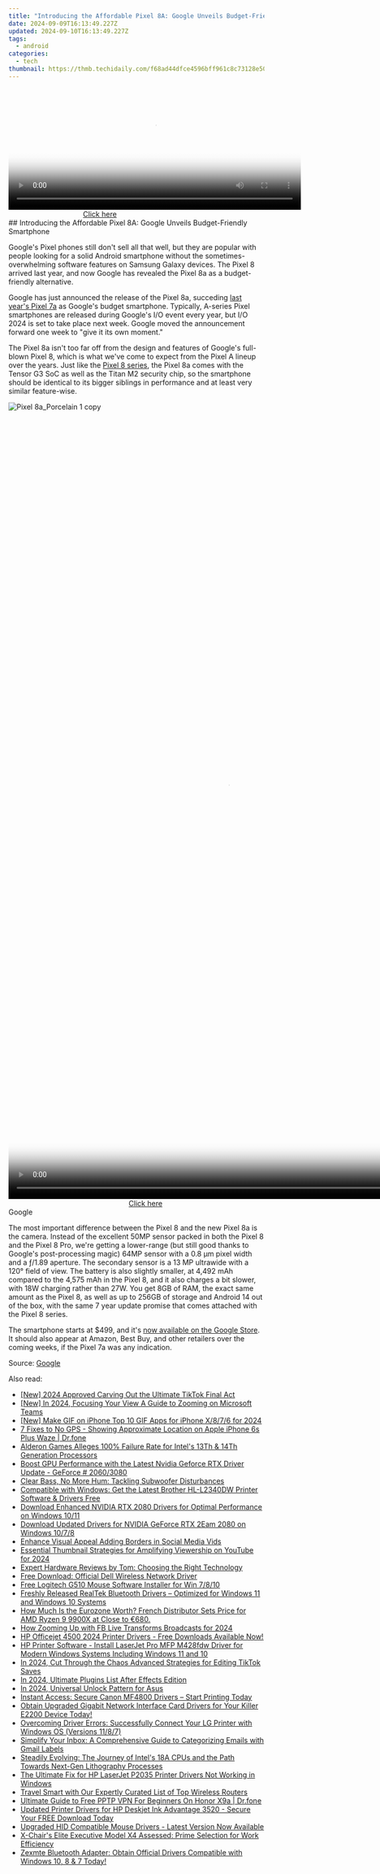 ```yaml
---
title: "Introducing the Affordable Pixel 8A: Google Unveils Budget-Friendly Smartphone"
date: 2024-09-09T16:13:49.227Z
updated: 2024-09-10T16:13:49.227Z
tags:
  - android
categories:
  - tech
thumbnail: https://thmb.techidaily.com/f68ad44dfce4596bff961c8c73128e503881dbfbd95e5f1787a78426eec3f375.jpg
---
```


<!-- affiliate ads begin -->
<span id="1982485">
					<video width="576" height="240" style="cursor:pointer"
           poster="//a.impactradius-go.com/display-clicktoplayimage/1982485.png"
           onclick="if(!this.playClicked){this.play();this.setAttribute('controls',true);this.playClicked=true;}">
	   <source src="//a.impactradius-go.com/display-ad/22993-1982485">
	   <img src="//a.impactradius-go.com/display-clicktoplayimage/1982485.png" style="border: none; height: 100%; width: 100%; object-fit: contain">
	</video>
	<div style="width:360px;text-align:center"><a href="javascript:window.open(decodeURIComponent('https%3A%2F%2Fhomestyler.sjv.io%2Fc%2F5597632%2F1982485%2F22993'), '_blank');void(0);">Click here</a></div>
</span>
<img height="0" width="0" src="https://imp.pxf.io/i/5597632/1982485/22993" style="position:absolute;visibility:hidden;" border="0" />
<!-- affiliate ads end -->
## Introducing the Affordable Pixel 8A: Google Unveils Budget-Friendly Smartphone

Google's Pixel phones still don't sell all that well, but they are popular with people looking for a solid Android smartphone without the sometimes-overwhelming software features on Samsung Galaxy devices. The Pixel 8 arrived last year, and now Google has revealed the Pixel 8a as a budget-friendly alternative.

 Google has just announced the release of the Pixel 8a, succeding [last year's Pixel 7a](https://youtube-lab.techidaily.com/nlocking-the-secrets-to-parallel-playback-prowess-for-2024/) as Google's budget smartphone. Typically, A-series Pixel smartphones are released during Google's I/O event every year, but I/O 2024 is set to take place next week. Google moved the announcement forward one week to "give it its own moment."

 The Pixel 8a isn't too far off from the design and features of Google's full-blown Pixel 8, which is what we've come to expect from the Pixel A lineup over the years. Just like the [Pixel 8 series](https://tiktok-clips.techidaily.com/2024-approved-copying-safely-on-tiktok-a-2023-guide-to-rights-checks/), the Pixel 8a comes with the Tensor G3 SoC as well as the Titan M2 security chip, so the smartphone should be identical to its bigger siblings in performance and at least very similar feature-wise.

![Pixel 8a_Porcelain 1 copy](https://static1.howtogeekimages.com/wordpress/wp-content/uploads/2024/05/pixel-8a_porcelain-1-copy.jpg) 

<!-- affiliate ads begin -->
<span id="1834903">
					<video width="864" height="1536" style="cursor:pointer"
           poster="//a.impactradius-go.com/display-clicktoplayimage/1834903.png"
           onclick="if(!this.playClicked){this.play();this.setAttribute('controls',true);this.playClicked=true;}">
	   <source src="//a.impactradius-go.com/display-ad/16836-1834903">
	   <img src="//a.impactradius-go.com/display-clicktoplayimage/1834903.png" style="border: none; height: 100%; width: 100%; object-fit: contain">
	</video>
	<div style="width:540px;text-align:center"><a href="javascript:window.open(decodeURIComponent('https%3A%2F%2F25home.pxf.io%2Fc%2F5597632%2F1834903%2F16836'), '_blank');void(0);">Click here</a></div>
</span>
<img height="0" width="0" src="https://imp.pxf.io/i/5597632/1834903/16836" style="position:absolute;visibility:hidden;" border="0" />
<!-- affiliate ads end -->
Google

 The most important difference between the Pixel 8 and the new Pixel 8a is the camera. Instead of the excellent 50MP sensor packed in both the Pixel 8 and the Pixel 8 Pro, we're getting a lower-range (but still good thanks to Google's post-processing magic) 64MP sensor with a 0.8 μm pixel width and a ƒ/1.89 aperture. The secondary sensor is a 13 MP ultrawide with a 120° field of view. The battery is also slightly smaller, at 4,492 mAh compared to the 4,575 mAh in the Pixel 8, and it also charges a bit slower, with 18W charging rather than 27W. You get 8GB of RAM, the exact same amount as the Pixel 8, as well as up to 256GB of storage and Android 14 out of the box, with the same 7 year update promise that comes attached with the Pixel 8 series.

 The smartphone starts at $499, and it's [now available on the Google Store](https://store.google.com/us/category/phones?hl=en-US). It should also appear at Amazon, Best Buy, and other retailers over the coming weeks, if the Pixel 7a was any indication.

 Source: [Google](https://blog.google/products/pixel/pixel-8a-launch/)

<ins class="adsbygoogle"
     style="display:block"
     data-ad-format="autorelaxed"
     data-ad-client="ca-pub-7571918770474297"
     data-ad-slot="1223367746"></ins>



<ins class="adsbygoogle"
     style="display:block"
     data-ad-client="ca-pub-7571918770474297"
     data-ad-slot="8358498916"
     data-ad-format="auto"
     data-full-width-responsive="true"></ins>

<span class="atpl-alsoreadstyle">Also read:</span>
<div><ul>
<li><a href="https://tiktok-clips.techidaily.com/new-2024-approved-carving-out-the-ultimate-tiktok-final-act/"><u>[New] 2024 Approved Carving Out the Ultimate TikTok Final Act</u></a></li>
<li><a href="https://fox-hovers.techidaily.com/new-in-2024-focusing-your-view-a-guide-to-zooming-on-microsoft-teams/"><u>[New] In 2024, Focusing Your View A Guide to Zooming on Microsoft Teams</u></a></li>
<li><a href="https://fox-friendly.techidaily.com/new-make-gif-on-iphone-top-10-gif-apps-for-iphone-x876-for-2024/"><u>[New] Make GIF on iPhone Top 10 GIF Apps for iPhone X/8/7/6 for 2024</u></a></li>
<li><a href="https://iphone-location.techidaily.com/7-fixes-to-no-gps-showing-approximate-location-on-apple-iphone-6s-plus-waze-drfone-by-drfone-virtual-ios/"><u>7 Fixes to No GPS - Showing Approximate Location on Apple iPhone 6s Plus Waze | Dr.fone</u></a></li>
<li><a href="https://hardware-help.techidaily.com/alderon-games-alleges-100-failure-rate-for-intels-13th-and-14th-generation-processors/"><u>Alderon Games Alleges 100% Failure Rate for Intel's 13Th & 14Th Generation Processors</u></a></li>
<li><a href="https://hardware-help.techidaily.com/boost-gpu-performance-with-the-latest-nvidia-geforce-rtx-driver-update-geforce-20603080/"><u>Boost GPU Performance with the Latest Nvidia Geforce RTX Driver Update - GeForce # 2060/3080</u></a></li>
<li><a href="https://tech-renaissance.techidaily.com/clear-bass-no-more-hum-tackling-subwoofer-disturbances/"><u>Clear Bass, No More Hum: Tackling Subwoofer Disturbances</u></a></li>
<li><a href="https://hardware-help.techidaily.com/compatible-with-windows-get-the-latest-brother-hl-l2340dw-printer-software-and-drivers-free/"><u>Compatible with Windows: Get the Latest Brother HL-L2340DW Printer Software & Drivers Free</u></a></li>
<li><a href="https://hardware-help.techidaily.com/download-enhanced-nvidia-rtx-2080-drivers-for-optimal-performance-on-windows-1011/"><u>Download Enhanced NVIDIA RTX 2080 Drivers for Optimal Performance on Windows 10/11</u></a></li>
<li><a href="https://hardware-help.techidaily.com/download-updated-drivers-for-nvidia-geforce-rtx-2eam-2080-on-windows-1078/"><u>Download Updated Drivers for NVIDIA GeForce RTX 2Eam 2080 on Windows 10/7/8</u></a></li>
<li><a href="https://instagram-video-recordings.techidaily.com/enhance-visual-appeal-adding-borders-in-social-media-vids/"><u>Enhance Visual Appeal Adding Borders in Social Media Vids</u></a></li>
<li><a href="https://youtube-videos.techidaily.com/essential-thumbnail-strategies-for-amplifying-viewership-on-youtube-for-2024/"><u>Essential Thumbnail Strategies for Amplifying Viewership on YouTube for 2024</u></a></li>
<li><a href="https://hardware-tips.techidaily.com/expert-hardware-reviews-by-tom-choosing-the-right-technology/"><u>Expert Hardware Reviews by Tom: Choosing the Right Technology</u></a></li>
<li><a href="https://hardware-help.techidaily.com/free-download-official-dell-wireless-network-driver/"><u>Free Download: Official Dell Wireless Network Driver</u></a></li>
<li><a href="https://hardware-help.techidaily.com/free-logitech-g510-mouse-software-installer-for-win-7810/"><u>Free Logitech G510 Mouse Software Installer for Win 7/8/10</u></a></li>
<li><a href="https://hardware-help.techidaily.com/freshly-released-realtek-bluetooth-drivers-optimized-for-windows-11-and-windows-10-systems/"><u>Freshly Released RealTek Bluetooth Drivers – Optimized for Windows 11 and Windows 10 Systems</u></a></li>
<li><a href="https://hardware-help.techidaily.com/how-much-is-the-eurozone-worth-french-distributor-sets-price-for-amd-ryzen-9-9900x-at-close-to-680/"><u>How Much Is the Eurozone Worth? French Distributor Sets Price for AMD Ryzen 9 9900X at Close to €680.</u></a></li>
<li><a href="https://some-knowledge.techidaily.com/how-zooming-up-with-fb-live-transforms-broadcasts-for-2024/"><u>How Zooming Up with FB Live Transforms Broadcasts for 2024</u></a></li>
<li><a href="https://hardware-help.techidaily.com/hp-officejet-4500-2024-printer-drivers-free-downloads-available-now/"><u>HP Officejet 4500 2024 Printer Drivers - Free Downloads Available Now!</u></a></li>
<li><a href="https://hardware-help.techidaily.com/hp-printer-software-install-laserjet-pro-mfp-m428fdw-driver-for-modern-windows-systems-including-windows-11-and-10/"><u>HP Printer Software - Install LaserJet Pro MFP M428fdw Driver for Modern Windows Systems Including Windows 11 and 10</u></a></li>
<li><a href="https://fox-http.techidaily.com/in-2024-cut-through-the-chaos-advanced-strategies-for-editing-tiktok-saves/"><u>In 2024, Cut Through the Chaos Advanced Strategies for Editing TikTok Saves</u></a></li>
<li><a href="https://some-guidance.techidaily.com/in-2024-ultimate-plugins-list-after-effects-edition/"><u>In 2024, Ultimate Plugins List After Effects Edition</u></a></li>
<li><a href="https://android-unlock.techidaily.com/in-2024-universal-unlock-pattern-for-asus-by-drfone-android/"><u>In 2024, Universal Unlock Pattern for Asus</u></a></li>
<li><a href="https://hardware-help.techidaily.com/1722976698118-instant-access-secure-canon-mf4800-drivers-start-printing-today/"><u>Instant Access: Secure Canon MF4800 Drivers – Start Printing Today</u></a></li>
<li><a href="https://hardware-help.techidaily.com/1722964974047-obtain-upgraded-gigabit-network-interface-card-drivers-for-your-killer-e2200-device-today/"><u>Obtain Upgraded Gigabit Network Interface Card Drivers for Your Killer E2200 Device Today!</u></a></li>
<li><a href="https://hardware-help.techidaily.com/overcoming-driver-errors-successfully-connect-your-lg-printer-with-windows-os-versions-1187/"><u>Overcoming Driver Errors: Successfully Connect Your LG Printer with Windows OS (Versions 11/8/7)</u></a></li>
<li><a href="https://technical-tips.techidaily.com/simplify-your-inbox-a-comprehensive-guide-to-categorizing-emails-with-gmail-labels/"><u>Simplify Your Inbox: A Comprehensive Guide to Categorizing Emails with Gmail Labels</u></a></li>
<li><a href="https://hardware-help.techidaily.com/steadily-evolving-the-journey-of-intels-18a-cpus-and-the-path-towards-next-gen-lithography-processes/"><u>Steadily Evolving: The Journey of Intel's 18A CPUs and the Path Towards Next-Gen Lithography Processes</u></a></li>
<li><a href="https://hardware-help.techidaily.com/the-ultimate-fix-for-hp-laserjet-p2035-printer-drivers-not-working-in-windows/"><u>The Ultimate Fix for HP LaserJet P2035 Printer Drivers Not Working in Windows</u></a></li>
<li><a href="https://buynow-info.techidaily.com/travel-smart-with-our-expertly-curated-list-of-top-wireless-routers/"><u>Travel Smart with Our Expertly Curated List of Top Wireless Routers</u></a></li>
<li><a href="https://fake-location.techidaily.com/ultimate-guide-to-free-pptp-vpn-for-beginners-on-honor-x9a-drfone-by-drfone-virtual-android/"><u>Ultimate Guide to Free PPTP VPN For Beginners On Honor X9a | Dr.fone</u></a></li>
<li><a href="https://hardware-help.techidaily.com/updated-printer-drivers-for-hp-deskjet-ink-advantage-3520-secure-your-free-download-today/"><u>Updated Printer Drivers for HP Deskjet Ink Advantage 3520 - Secure Your FREE Download Today</u></a></li>
<li><a href="https://hardware-help.techidaily.com/upgraded-hid-compatible-mouse-drivers-latest-version-now-available/"><u>Upgraded HID Compatible Mouse Drivers - Latest Version Now Available</u></a></li>
<li><a href="https://buynow-reviews.techidaily.com/x-chairs-elite-executive-model-x4-assessed-prime-selection-for-work-efficiency/"><u>X-Chair's Elite Executive Model X4 Assessed: Prime Selection for Work Efficiency</u></a></li>
<li><a href="https://hardware-help.techidaily.com/zexmte-bluetooth-adapter-obtain-official-drivers-compatible-with-windows-10-8-and-7-today/"><u>Zexmte Bluetooth Adapter: Obtain Official Drivers Compatible with Windows 10, 8 & 7 Today!</u></a></li>
</ul></div>
